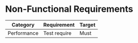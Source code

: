 # Non-Functional Requirements

| Category | Requirement  | Target |
|----------|--------------|--------|
| Performance | Test require | Must   |
